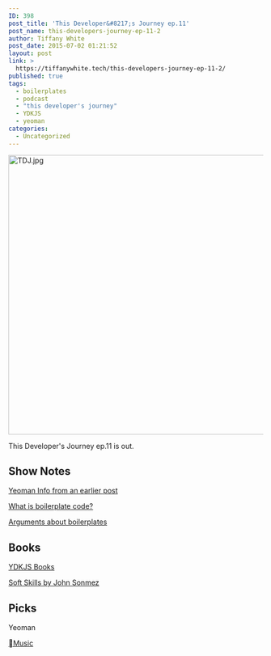 ```yaml
---
ID: 398
post_title: 'This Developer&#8217;s Journey ep.11'
post_name: this-developers-journey-ep-11-2
author: Tiffany White
post_date: 2015-07-02 01:21:52
layout: post
link: >
  https://tiffanywhite.tech/this-developers-journey-ep-11-2/
published: true
tags:
  - boilerplates
  - podcast
  - "this developer's journey"
  - YDKJS
  - yeoman
categories:
  - Uncategorized
---
```

<a href="http://helloburgh.me/wp-content/uploads/2015/07/TDJ.jpg"><img class="  wp-image-397 aligncenter" src="http://helloburgh.me/wp-content/uploads/2015/07/TDJ.jpg" alt="TDJ.jpg" width="553" height="553" /></a>

This Developer's Journey ep.11 is out.

## Show Notes

[Yeoman Info from an earlier post](http://helloburgh.me/2015/06/25/yeoman-and-javascript-etc/)

[What is boilerplate code?](http://stackoverflow.com/questions/3992199/what-is-boilerplate-code)

[Arguments about boilerplates](http://programmers.stackexchange.com/questions/148602/a-defense-for-boilerplate)

## Books

[YDKJS Books](http://www.oreilly.com/pub/au/4853)

[Soft Skills by John Sonmez](http://www.amazon.com/Soft-Skills-software-developers-manual/dp/1617292397)

## Picks

Yeoman

[Music](http://applemusic.tumblr.com/)
